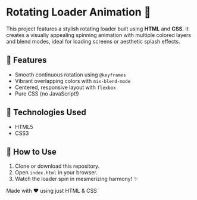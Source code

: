 # Rotating Loader Animation 🎡

This project features a stylish rotating loader built using **HTML** and **CSS**. It creates a visually appealing spinning animation with multiple colored layers and blend modes, ideal for loading screens or aesthetic splash effects.

## 🌟 Features

- Smooth continuous rotation using `@keyframes`
- Vibrant overlapping colors with `mix-blend-mode`
- Centered, responsive layout with `flexbox`
- Pure CSS (no JavaScript!)

## 🔧 Technologies Used

- HTML5
- CSS3
  
## 🚀 How to Use

1. Clone or download this repository.
2. Open `index.html` in your browser.
3. Watch the loader spin in mesmerizing harmony! ✨

Made with ❤️ using just HTML & CSS
